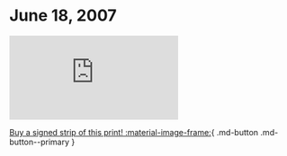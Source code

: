 # June 18, 2007

![](https://www.achewood.com/comic.php?date=06182007)

[Buy a signed strip of this print! :material-image-frame:](https://achewood-holiday-pop-up.myshopify.com/products/strip#06182007){ .md-button .md-button--primary }
